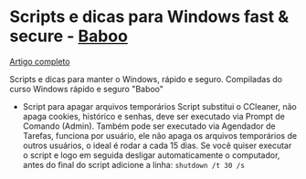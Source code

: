  # Scripts e dicas para Windows fast & secure - [**Baboo**](baboo.com.br)
 [Artigo completo](https://www.baboo.com.br/windows-10/conteudo-essencial-windows/script-que-substitui-o-ccleaner/)

Scripts e dicas para manter o Windows, rápido e seguro. Compiladas do curso Windows rápido e seguro "Baboo"

- Script para apagar arquivos temporários
Script substitui o CCleaner, não apaga cookies, histórico e senhas, deve ser executado via Prompt de Comando (Admin).
Também pode ser executado via Agendador de Tarefas, funciona por usuário, ele não apaga os arquivos temporários de outros usuários, o ideal é rodar a cada 15 dias.
Se você quiser executar o script e logo em seguida desligar automaticamente o computador, antes do final do script adicione a linha: ```shutdown /t 30 /s```
